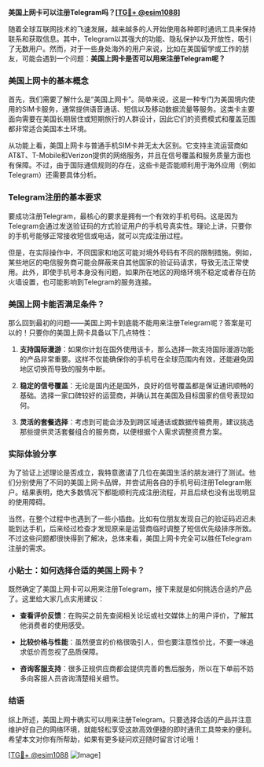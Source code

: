 **美国上网卡可以注册Telegram吗？[[TG💪+ @esim1088](https://t.me/s/esim1088)]**

随着全球互联网技术的飞速发展，越来越多的人开始使用各种即时通讯工具来保持联系和获取信息。其中，Telegram以其强大的功能、隐私保护以及开放性，吸引了无数用户。然而，对于一些身处海外的用户来说，比如在美国留学或工作的朋友，可能会遇到一个问题：**美国上网卡是否可以用来注册Telegram呢？**

### 美国上网卡的基本概念

首先，我们需要了解什么是“美国上网卡”。简单来说，这是一种专门为美国境内使用的SIM卡服务，通常提供语音通话、短信以及移动数据流量等服务。这类卡主要面向需要在美国长期居住或短期旅行的人群设计，因此它们的资费模式和覆盖范围都非常适合美国本土环境。

从功能上看，美国上网卡与普通手机SIM卡并无太大区别。它支持主流运营商如AT&T、T-Mobile和Verizon提供的网络服务，并且在信号覆盖和服务质量方面也有保障。不过，由于国际通信规则的存在，这些卡是否能顺利用于海外应用（例如Telegram）还需要具体分析。

### Telegram注册的基本要求

要成功注册Telegram，最核心的要求是拥有一个有效的手机号码。这是因为Telegram会通过发送验证码的方式验证用户的手机号真实性。理论上讲，只要你的手机号能够正常接收短信或电话，就可以完成注册过程。

但是，在实际操作中，不同国家和地区可能对境外号码有不同的限制措施。例如，某些地区的电信服务商可能会屏蔽来自其他国家的验证码请求，导致无法正常使用。此外，即使手机号本身没有问题，如果所在地区的网络环境不稳定或者存在防火墙设置，也可能影响到Telegram的服务连接。

### 美国上网卡能否满足条件？

那么回到最初的问题——美国上网卡到底能不能用来注册Telegram呢？答案是可以的！只要你的美国上网卡具备以下几点特性：

1. **支持国际漫游**：如果你计划在国外使用该卡，那么选择一款支持国际漫游功能的产品非常重要。这样不仅能确保你的手机号在全球范围内有效，还能避免因地区切换而导致的服务中断。
   
2. **稳定的信号覆盖**：无论是国内还是国外，良好的信号覆盖都是保证通讯顺畅的基础。选择一家口碑较好的运营商，并确认其在美国及目标国家的信号表现如何。

3. **灵活的套餐选择**：考虑到可能会涉及到跨区域通话或数据传输费用，建议挑选那些提供灵活套餐组合的服务商，以便根据个人需求调整资费方案。

### 实际体验分享

为了验证上述理论是否成立，我特意邀请了几位在美国生活的朋友进行了测试。他们分别使用了不同的美国上网卡品牌，并尝试用各自的手机号码注册Telegram账户。结果表明，绝大多数情况下都能顺利完成注册流程，并且后续也没有出现明显的使用障碍。

当然，在整个过程中也遇到了一些小插曲。比如有位朋友发现自己的验证码迟迟未能到达手机，后来经过检查才发现原来是运营商临时调整了短信优先级排序所致。不过这些问题都很快得到了解决，总体来看，美国上网卡完全可以胜任Telegram注册的需求。

### 小贴士：如何选择合适的美国上网卡？

既然确定了美国上网卡可以用来注册Telegram，接下来就是如何挑选合适的产品了。这里给大家几点实用建议：

- **查看评价反馈**：在购买之前先查阅相关论坛或社交媒体上的用户评价，了解其他消费者的使用感受。
  
- **比较价格与性能**：虽然便宜的价格很吸引人，但也要注意性价比，不要一味追求低价而忽视了品质保障。
  
- **咨询客服支持**：很多正规供应商都会提供完善的售后服务，所以在下单前不妨多向客服人员咨询清楚相关细节。

### 结语

综上所述，美国上网卡确实可以用来注册Telegram。只要选择合适的产品并注意维护好自己的网络环境，就能轻松享受这款高效便捷的即时通讯工具带来的便利。希望本文对你有所帮助，如果有更多疑问欢迎随时留言讨论哦！

[[TG💪+ @esim1088](https://t.me/s/esim1088) ![Image](https://i.postimg.cc/4NQfJmqS/Snipaste-2025-05-13-00-14-12.png)]